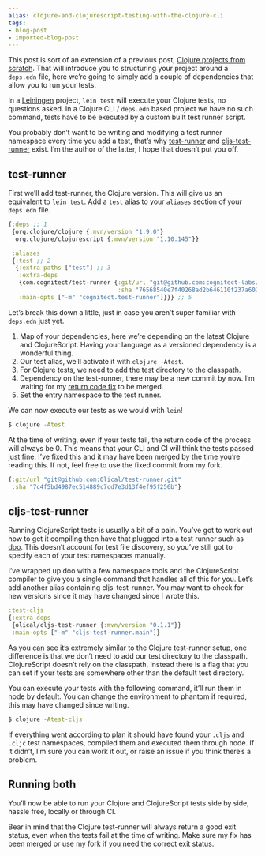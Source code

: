```yaml
---
alias: clojure-and-clojurescript-testing-with-the-clojure-cli
tags:
- blog-post
- imported-blog-post
---
```



This post is sort of an extension of a previous post, [Clojure projects from scratch](/clojure-projects-from-scratch).
That will introduce you to structuring your project around a `deps.edn` file, here we’re going to simply add a couple of dependencies that allow you to run your tests.

In a [Leiningen](https://leiningen.org/) project, `lein test` will execute your Clojure tests, no questions asked.
In a Clojure CLI / `deps.edn` based project we have no such command, tests have to be executed by a custom built test runner script.

You probably don’t want to be writing and modifying a test runner namespace every time you add a test, that’s why [test-runner](https://github.com/cognitect-labs/test-runner) and [cljs-test-runner](https://github.com/Olical/cljs-test-runner) exist.
I’m the author of the latter, I hope that doesn’t put you off.

## test-runner

First we’ll add test-runner, the Clojure version.
This will give us an equivalent to `lein test`.
Add a `test` alias to your `aliases` section of your `deps.edn` file.

```clojure
{:deps ;; 1
 {org.clojure/clojure {:mvn/version "1.9.0"}
  org.clojure/clojurescript {:mvn/version "1.10.145"}}

 :aliases
 {:test ;; 2
  {:extra-paths ["test"] ;; 3
   :extra-deps
   {com.cognitect/test-runner {:git/url "git@github.com:cognitect-labs/test-runner"
                               :sha "76568540e7f40268ad2b646110f237a60295fa3c"}} ;; 4
   :main-opts ["-m" "cognitect.test-runner"]}}} ;; 5
```

Let’s break this down a little, just in case you aren’t super familiar with `deps.edn` just yet.

1. Map of your dependencies, here we’re depending on the latest Clojure and ClojureScript.
Having your language as a versioned dependency is a wonderful thing.
2. Our test alias, we’ll activate it with `clojure -Atest`.
3. For Clojure tests, we need to add the test directory to the classpath.
4. Dependency on the test-runner, there may be a new commit by now.
I’m waiting for my [return code fix](https://github.com/cognitect-labs/test-runner/pull/12) to be merged.
5. Set the entry namespace to the test runner.

We can now execute our tests as we would with `lein`!

```bash
$ clojure -Atest
```

At the time of writing, even if your tests fail, the return code of the process will always be 0.
This means that your CLI and CI will think the tests passed just fine.
I’ve fixed this and it may have been merged by the time you’re reading this.
If not, feel free to use the fixed commit from my fork.

```clojure
{:git/url "git@github.com:Olical/test-runner.git"
 :sha "7c4f5bd4987ec514889c7cd7e3d13f4ef95f256b"}
```

## cljs-test-runner

Running ClojureScript tests is usually a bit of a pain.
You’ve got to work out how to get it compiling then have that plugged into a test runner such as [doo](https://github.com/bensu/doo).
This doesn’t account for test file discovery, so you’ve still got to specify each of your test namespaces manually.

I’ve wrapped up doo with a few namespace tools and the ClojureScript compiler to give you a single command that handles all of this for you.
Let’s add another alias containing cljs-test-runner.
You may want to check for new versions since it may have changed since I wrote this.

```clojure
:test-cljs
{:extra-deps
 {olical/cljs-test-runner {:mvn/version "0.1.1"}}
 :main-opts ["-m" "cljs-test-runner.main"]}
```

As you can see it’s extremely similar to the Clojure test-runner setup, one difference is that we don’t need to add our test directory to the classpath.
ClojureScript doesn’t rely on the classpath, instead there is a flag that you can set if your tests are somewhere other than the default test directory.

You can execute your tests with the following command, it’ll run them in node by default.
You can change the environment to phantom if required, this may have changed since writing.

```bash
$ clojure -Atest-cljs
```

If everything went according to plan it should have found your `.cljs` and `.cljc` test namespaces, compiled them and executed them through node.
If it didn’t, I’m sure you can work it out, or raise an issue if you think there’s a problem.

## Running both

You’ll now be able to run your Clojure and ClojureScript tests side by side, hassle free, locally or through CI.

Bear in mind that the Clojure test-runner will always return a good exit status, even when the tests fail at the time of writing.
Make sure my fix has been merged or use my fork if you need the correct exit status.
